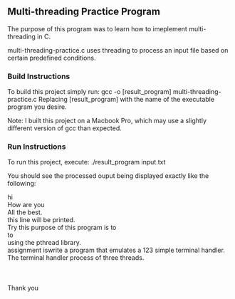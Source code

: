 Multi-threading Practice Program
--------------------------------
The purpose of this program was to learn how to imeplement multi-threading in C.

multi-threading-practice.c uses threading to process an input file based on certain predefined conditions.

### Build Instructions
To build this project simply run: gcc -o [result_program] multi-threading-practice.c Replacing [result_program] with the name of the executable program you desire.

Note: I built this project on a Macbook Pro, which may use a slightly different version of gcc than expected.

### Run Instructions
To run this project, execute: ./result_program input.txt

You should see the processed ouput being displayed exactly like the following:

hi<br/>
How are you<br/>
All the best.<br/>
this line will be printed.<br/>
Try this purpose of this program is to<br/>
to<br/>
using the pthread library.<br/>
assignment iswrite a program that emulates a 123 simple terminal handler.<br/>
The terminal handler process  of three threads.<br/>
<br/>
<br/>
<br/>
Thank you